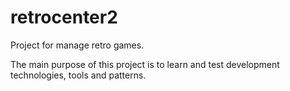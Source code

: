 # retrocenter2
Project for manage retro games.

<p>The main purpose of this project is to learn and test development technologies, tools and patterns.</p>

